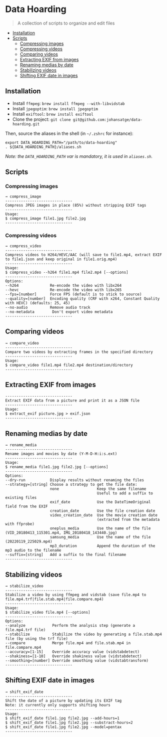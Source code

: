 # Data Hoarding

> A collection of scripts to organize and edit files

* [Installation](#installation)
* [Scripts](#compress-images)
  * [Compressing images](#compressing-images)
  * [Compressing videos](#compressing-videos)
  * [Comparing videos](#comparing-videos)
  * [Extracting EXIF from images](#extracting-exif-from-images)
  * [Renaming medias by date](#renaming-medias-by-date)
  * [Stabilizing videos](#stabilizing-videos)
  * [Shifting EXIF date in images](#shifting-exif-date-in-images)

## Installation

* Install `ffmpeg`: `brew install ffmpeg --with-libvidstab`
* Install `jpegoptim`: `brew install jpegoptim`
* Install `exiftool`: `brew install exiftool`
* Clone the project: `git clone git@github.com:johansatge/data-hoarding.git`

Then, source the aliases in the shell (in `~/.zshrc` for instance):

```shell
export DATA_HOARDING_PATH="/path/to/data-hoarding"
. ${DATA_HOARDING_PATH}/aliases.sh
```

_Note: the `DATA_HOARDING_PATH` var is mandatory, it is used in `aliases.sh`._

## Scripts

### Compressing images

```shell
→ compress_image
------------------------------
Compress JPEG images in place (85%) without stripping EXIF tags
------------------------------
Usage:
$ compress_image file1.jpg file2.jpg
------------------------------
```

### Compressing videos

```shell
→ compress_video
------------------------------
Compress videos to H264/HEVC/AAC (will save to file1.mp4, extract EXIF to file1.json and keep original in file1.orig.mp4)
------------------------------
Usage:
$ compress_video --h264 file1.mp4 file2.mp4 [--options]
------------------------------
Options:
--h264              Re-encode the video with libx264
--hevc              Re-encode the video with libx265
--fps=[number]      Force FPS (default is to stick to source)
--quality=[number]  Encoding quality (CRF with x264, Constant Quality with HEVC) (defaults: 25, 45)
--no-audio          Remove audio track
--no-metadata        Don't export video metadata
------------------------------
```

## Comparing videos

```shell
→ compare_video
------------------------------
Compare two videos by extracting frames in the specified directory
------------------------------
Usage:
$ compare_video file1.mp4 file2.mp4 destination/directory
------------------------------
```

## Extracting EXIF from images

```shell
------------------------------
Extract EXIF data from a picture and print it as a JSON file
------------------------------
Usage:
$ extract_exif picture.jpg > exif.json
------------------------------
```

## Renaming medias by date

```shell
→ rename_media
------------------------------
Rename images and movies by date (Y-M-D-H:i:s.ext)
------------------------------
Usage:
$ rename_media file1.jpg file2.jpg [--options]
------------------------------
Options:
--dry-run           Display results without renaming the files
--strategy=[string] Choose a strategy to get the file date:
                    none                 Keep the same filename
                                         Useful to add a suffix to existing files
                    exif_date            Use the DateTimeOriginal field from the EXIF
                    creation_date        Use the file creation date
                    video_creation_date  Use the movie creation date
                                         (extracted from the metadata with ffprobe)
                    oneplus_media        Use the name of the file (VID_20180413_115301.mp4, IMG_20180418_143440.jpg)
                    samsung_media        Use the name of the file (20220119_225029.mp4)
                    mp3_duration         Append the duration of the mp3 audio to the filename
--suffix=[string]   Add a suffix to the final filename
------------------------------
```

## Stabilizing videos

```shell
→ stabilize_video
------------------------------
Stabilize a video by using ffmpeg and vidstab (save file.mp4 to file.mp4.trf|file.stab.mp4|file.compare.mp4)
------------------------------
Usage:
$ stabilize_video file.mp4 [--options]
------------------------------
Options:
--analyze            Perform the analysis step (generate a file.mp4.trf file)
--stabilize          Stabilize the video by generating a file.stab.mp4 file (by using the trf file)
--compare            Merge file.mp4 and file.stab.mp4 in file.compare.mp4
--accuracy=[1-15]    Override accuracy value (vidstabdetect)
--shakiness=[1-10]   Override shakiness value (vidstabdetect)
--smoothing=[number] Override smoothing value (vidstabtransform)
------------------------------
```

## Shifting EXIF date in images

```shell
→ shift_exif_date
------------------------------
Shift the date of a picture by updating its EXIF tag
Note: it currently only supports shifting hours
------------------------------
Usage:
$ shift_exif_date file1.jpg file2.jpg --add-hours=1
$ shift_exif_date file1.jpg file2.jpg --substract-hours=2
$ shift_exif_date file1.jpg file2.jpg --model=pentax
------------------------------
```
